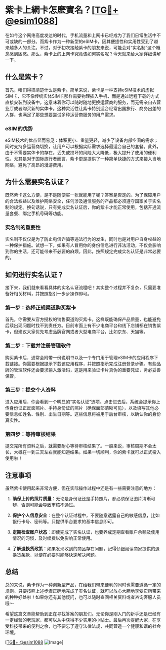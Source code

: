 # 紫卡上網卡怎麽實名？[[TG💪+ @esim1088](https://t.me/s/esim1088)]

在如今这个网络高度发达的时代，手机流量和上网卡已经成为了我们日常生活中不可或缺的一部分。而紫卡作为一种新型的eSIM卡，因其便捷性和实用性受到了越来越多人的关注。不过，对于初次接触紫卡的朋友来说，可能会对“实名制”这个概念感到困惑。那么，紫卡上的上网卡究竟该如何实名呢？今天就来给大家详细讲解一下。

## 什么是紫卡？

首先，咱们得搞清楚什么是紫卡。简单来说，紫卡是一种支持eSIM技术的虚拟SIM卡，它不像传统实体SIM卡那样需要物理插入手机，而是通过远程下载的方式直接安装到设备中。这意味着你可以随时随地更换运营商的服务，而无需亲自去营业厅或者购买新的实体卡。这种灵活性让紫卡特别适合经常出国旅行、商务出差的人群，也满足了那些想要尝试多种运营商服务的用户需求。

### eSIM的优势

eSIM技术的优点显而易见：体积更小、重量更轻，减少了设备内部空间的需求；同时支持多运营商切换，让用户可以根据实际需求选择最适合自己的套餐。此外，由于不需要实体卡的存在，丢失或损坏的风险大大降低，极大提升了使用的便利性。尤其是对于国际旅行者而言，紫卡更是提供了一种简单快捷的方式来接入当地网络，避免了高昂的漫游费用。

## 为什么需要实名认证？

既然紫卡这么方便，是不是随便买一张就能用了呢？答案是否定的。为了保障用户的合法权益以及维护网络安全，任何涉及通信服务的产品都必须遵守国家关于实名制的规定。换句话说，只有完成实名认证后，你的紫卡才能正常使用，包括开通流量套餐、绑定手机号码等功能。

### 实名制的重要性

实名制不仅仅是为了防止电信诈骗等违法行为的发生，同时也是对用户自身权益的一种保护措施。试想一下，如果有人冒用你的身份信息进行非法活动，不仅会影响到你的生活，还可能带来不必要的麻烦。因此，按照规定完成实名认证是非常必要的。

## 如何进行实名认证？

接下来，我们就来看看具体的实名认证流程吧！其实整个过程并不复杂，只需要准备好相关材料，并按照指引一步步操作即可。

### 第一步：选择正规渠道购买紫卡

首先，你需要从官方授权的销售渠道购买紫卡。这样既能确保产品质量，也能避免后续出现问题时找不到责任方。目前市面上有不少电商平台和线下店铺都在销售紫卡，但建议大家优先考虑品牌官网或者大型电商平台，比如京东、天猫等。

### 第二步：下载并注册管理软件

购买紫卡后，通常会附带一份说明书以及一个专门用于管理eSIM卡的应用程序下载链接。你需要根据提示下载该应用程序，并按照指示完成注册登录步骤。有些品牌的管理软件还会要求输入激活码，这是用来验证卡片真伪的重要凭证，务必妥善保管。

### 第三步：提交个人资料

进入应用后，你会看到一个明显的“实名认证”选项。点击进去后，系统会提示你上传身份证正反面照片、手持身份证的照片（确保面部清晰可见），以及填写其他必要信息如姓名、性别、出生日期等。这些信息将被用于后台审核，以确认你的身份真实性。

### 第四步：等待审核结果

提交完所有资料之后，就需要耐心等待审核结果了。一般来说，审核周期不会太长，大概在一到三天左右就能知道结果。如果一切顺利，你的紫卡就可以正式投入使用啦！

## 注意事项

虽然紫卡使用起来非常方便，但在实际操作过程中还是有一些需要注意的地方：

1. **确保上传的照片质量**：无论是身份证还是手持照片，都必须保证图片清晰可辨，否则可能会导致审核不通过。
   
2. **保护个人信息安全**：在整个认证过程中，不要随意透露自己的敏感信息，比如银行卡号、密码等。只提供平台要求的基本信息即可。

3. **定期检查账户状态**：即使完成了实名认证，也要养成定期查看账户余额及使用情况的习惯，及时续费以免影响正常使用。

4. **了解退换货政策**：如果发现收到的商品存在问题，记得仔细阅读商家提供的退换货条款，以便在必要时能够快速解决问题。

## 总结

总的来说，紫卡作为一种创新型产品，在给我们带来便利的同时也需要遵循一定的规则。只要按照上述步骤正确地完成了实名认证，就可以放心大胆地享受它所带来的种种好处啦！如果你还有其他疑问，也可以随时查阅相关资料或者咨询客服人员哦～

希望这篇文章能帮助到正在寻找答案的朋友们。无论你是刚入门的新手还是已经有一定经验的老玩家，都可以从中获得不少实用的小贴士。最后再次提醒大家，在享受科技带来的便利之余，也不要忘了遵守法律法规，共同营造一个健康和谐的社会环境。

[[TG💪+ @esim1088](https://t.me/s/esim1088) ![Image](https://i.postimg.cc/4NQfJmqS/Snipaste-2025-05-13-00-14-12.png)]